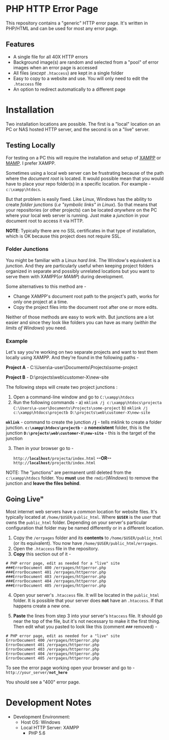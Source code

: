 # PHP HTTP Error Page

This repository contains a "generic" HTTP error page. It's written in PHP/HTML and can be used for most any error page. 

## Features

* A single file for all 40X HTTP errors
* Background image(s) are random and selected from a "pool" of error images when an error page is accessed
* All files (*except* `.htaccess`) are kept in a single folder
* Easy to copy to a website and use. You will only need to edit the `.htaccess` file
* An option to redirect automatically to a different page

# Installation

Two installation locations are possible. The first is a "local" location on an PC or NAS hosted HTTP server, and the second is on a "live" server.

## Testing Locally

For testing on a PC this will require the installation and setup of [XAMPP](https://www.apachefriends.org/index.html) or [MAMP](https://www.mamp.info). I prefer XAMPP.

Sometimes using a local web server can be frustrating because of the path where the *document root* is located. It would possible mean that you would have to place your repo folder(s) in a specific location. For example - `c:\xampp\htdocs`.

But that problem is easily fixed. Like Linux, Windows has the ability to create *folder junctions* (*i.e "symbolic links" in Linux*). So that means that your repositories (or other projects) can be located *anywhere* on the PC where your local web server is running. Just make a *junction* in your document root to access it via HTTP.

**NOTE**: Typically there are no SSL certificates in that type of installation, which is OK because this project does not require SSL.

### Folder Junctions

You might be familiar with a Linux *hard link*. The Window's equivalent is a *junction*. And they are particularly useful when keeping project folders organized in separate and possibly unrelated locations but you want to serve them with XAMPP(*or MAMP*) during development. 

Some alternatives to this method are - 

* Change XAMPP's document root path to the project's path, works for only one project at a time.
* Copy the project files into the document root after one or more edits. 

Neither of those methods are easy to work with. But junctions are a lot easier and since they look like folders you can have as many (*within the limits of Windows*) you need. 

### Example

Let's say you're working on two separate projects and want to test them locally using XAMPP. And they're found in the following paths -

**Project A** - C:\Users\a-user\Documents\Projects\some-project 

**Project B** - D:\projects\web\customer-X\new-site

The following steps will create two project junctions :

1. Open a command-line window and go to `C:\xampp\htdocs`
2. Run the following commands - 
    a) `mklink /j c:\xampp\htdocs\projecta C:\Users\a-user\Documents\Projects\some-project`
    b) `mklink /j c:\xampp\htdocs\projectb D:\projects\web\customer-X\new-site`
    
**`mklink`** - command to create the junction
**`/j`** - tells mklink to create a folder junction.
**`c:\xampp\htdocs\projectb`** - a **nonexistent** folder, this is the junction
**`D:\projects\web\customer-X\new-site`** - this is the target of the junction

3. Then in your browser go to - 

    `http://`**`localhost`**`/projecta/index.html`
**--OR--**
    `http://`**`localhost`**`/projectb/index.html`

NOTE: The "junctions" are permanent until deleted from the `c:\xampp\htdocs` folder. You **must** use the `rmdir`(*Windows*) to remove the junction and **leave the files behind**.

## Going Live"

Most internet web servers have a *common* location for website files. It's typically located at `/home/$USER/public_html`. Where **`$USER`** is the *user* that owns the `public_html` folder. Depending on your server's particular configuration that folder may be named differently or in a different location.

1) Copy the `/errpages` folder and its **contents** to `/home/$USER/public_html` (or its equivalent). You now have `/home/$USER/public_html/errpages`.
2) Open the `.htaccess` file in the repository.
3) **Copy** this section out of it - 
```
# PHP error page, edit as needed for a "live" site
###ErrorDocument 400 /errpages/httperror.php
###ErrorDocument 401 /errpages/httperror.php
###ErrorDocument 403 /errpages/httperror.php
###ErrorDocument 404 /errpages/httperror.php
###ErrorDocument 405 /errpages/httperror.php
```
4) Open your server's `.htaccess` file. It will be located in the `public_html` folder. It is possible that your server does **not** have an `.htaccess`. If that happens create a new one.

5) **Paste** the lines from step 3 into your server's `htaccess` file. It should go near the top of the file, but it's not necessary to make it the first thing. Then edit what you pasted to look like this (comment `###` removed) - 
```
# PHP error page, edit as needed for a "live" site
ErrorDocument 400 /errpages/httperror.php
ErrorDocument 401 /errpages/httperror.php
ErrorDocument 403 /errpages/httperror.php
ErrorDocument 404 /errpages/httperror.php
ErrorDocument 405 /errpages/httperror.php
```

To see the error page working open your browser and go to - 
`http://your_server/`**`not_here`**

You should see a "400" error page.

# Development Notes

* Development Environment:
  * Host OS: Windows
  * Local HTTP Server: XAMPP
    * PHP 5.6 

